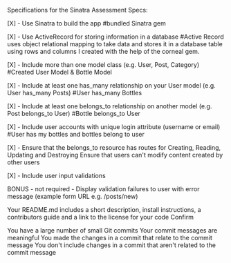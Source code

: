 Specifications for the Sinatra Assessment
Specs:

 [X] - Use Sinatra to build the app #bundled Sinatra gem

 [X] - Use ActiveRecord for storing information in a   database #Active Record uses object relational mapping to take data and stores it in a database table using rows and columns I created with the help of the corneal gem.

 [X] - Include more than one model class (e.g. User, Post, Category) #Created User Model & Bottle Model

 [X] - Include at least one has_many relationship on your User model (e.g. User has_many Posts) #User has_many Bottles
 
 [X] - Include at least one belongs_to relationship on another model (e.g. Post belongs_to User) #Bottle belongs_to User
 
 [X] - Include user accounts with unique login attribute (username or email) #User has my bottles and bottles belong to user

 [X] - Ensure that the belongs_to resource has routes for Creating, Reading, Updating and Destroying
 Ensure that users can't modify content created by other users 

 [X] - Include user input validations

 BONUS - not required - Display validation failures to user with error message (example form URL e.g. /posts/new)
 
 Your README.md includes a short description, install instructions, a contributors guide and a link to the license for your code
Confirm

 You have a large number of small Git commits
 Your commit messages are meaningful
 You made the changes in a commit that relate to the commit message
 You don't include changes in a commit that aren't related to the commit message